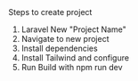 
<div>
<a>Steps to create project</a>
<ol>
    <li>Laravel New "Project Name"</li>
    <li>Navigate to new project</li>
    <li>Install dependencies</li>
    <li>Install Tailwind and configure</li>
    <li>Run Build with npm run dev</li>
</ol>
</div>

